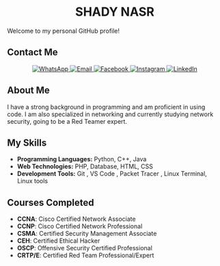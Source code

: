 <h1 align="center">SHADY NASR</h1>

Welcome to my personal GitHub profile!

## Contact Me

<p align="center">
  <a href="https://wa.me/01033604913">
    <img src="https://img.shields.io/badge/WhatsApp-25D366?style=for-the-badge&logo=whatsapp&logoColor=white" alt="WhatsApp">
  </a>
  <a href="mailto:www.shady222.com@gmail.com">
    <img src="https://img.shields.io/badge/Email-D14836?style=for-the-badge&logo=gmail&logoColor=white" alt="Email">
  </a>
  <a href="https://www.facebook.com/shadynasr11/">
    <img src="https://img.shields.io/badge/Facebook-1877F2?style=for-the-badge&logo=facebook&logoColor=white" alt="Facebook">
  </a>
  <a href="https://www.instagram.com/shady_naasr/">
    <img src="https://img.shields.io/badge/Instagram-E4405F?style=for-the-badge&logo=instagram&logoColor=white" alt="Instagram">
  </a>
  <a href="https://www.linkedin.com/in/shady-nasr-a9455328a/">
    <img src="https://img.shields.io/badge/LinkedIn-0A66C2?style=for-the-badge&logo=linkedin&logoColor=white" alt="LinkedIn">
  </a>
</p>

## About Me

I have a strong background in programming and am proficient in using code. I am also specialized in networking and currently studying network security, going to be a Red Teamer expert.

## My Skills

- **Programming Languages:** Python, C++, Java
- **Web Technologies:** PHP, Database, HTML, CSS
- **Development Tools:** Git , VS Code , Packet Tracer , Linux Terminal, Linux tools 


## Courses Completed

- **CCNA**: Cisco Certified Network Associate
- **CCNP**: Cisco Certified Network Professional
- **CSMA**: Certified Security Management Associate
- **CEH**: Certified Ethical Hacker
- **OSCP**: Offensive Security Certified Professional
- **CRTP/E**: Certified Red Team Professional/Expert
